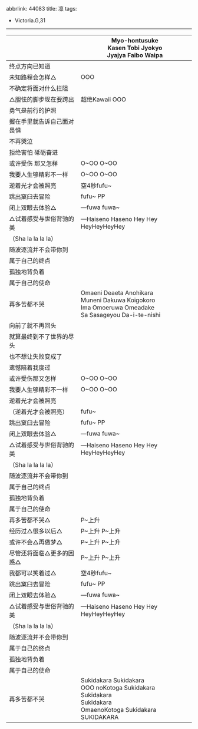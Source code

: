 abbrlink: 44083
title: 凛
tags:
  - Victoria.G,31
---
|      |Myo-hontusuke<br>Kasen Tobi Jyokyo<br>Jyajya Faibo Waipa|
|--|--|
|终点方向已知道|      |
|未知路程会怎样△|OOO|
|不确定将面对什么拦阻|      |
|△胆怯的脚步现在要跨出|超绝Kawaii OOO|
|勇气是前行的护照|      |
|握在手里就告诉自己面对畏惧|      |
|不再哭泣|      |
|拒绝害怕 砥砺奋进|      |
|或许受伤 那又怎样|O~OO O~OO|
|我要人生够精彩不一样|O~OO O~OO|
|逆着光才会被照亮|空4秒fufu~|
|跳出窠臼去冒险|fufu~ PP |
|闭上双眼去体验△|—fuwa fuwa~|
|△试着感受与世俗背驰的美|—Haiseno Haseno Hey Hey HeyHeyHeyHey|
|（Sha la la la la）|      |
|随波逐流并不会带你到|      |
|属于自己的终点|      |
|孤独地背负着|      |
|属于自己的使命|      |
|再多苦都不哭|Omaeni Deaeta Anohikara<br>Muneni Dakuwa Koigokoro<br>Ima Omoeruwa Omeadake<br>Sa Sasageyou Da-i-te-nishi|
|向前了就不再回头|      |
|就算最终到不了世界的尽头|      |
|也不想让失败变成了|      |
|遗憾陪着我度过|      |
|或许受伤那又怎样|O~OO O~OO|
|我要人生够精彩不一样|O~OO O~OO|
|逆着光才会被照亮|      |
|（逆着光才会被照亮）|fufu~|
|跳出窠臼去冒险|fufu~ PP |
|闭上双眼去体验△|—fuwa fuwa~|
|△试着感受与世俗背驰的美|—Haiseno Haseno Hey Hey HeyHeyHeyHey|
|（Sha la la la la）|      |
|随波逐流并不会带你到|      |
|属于自己的终点|      |
|孤独地背负着|      |
|属于自己的使命|      |
|再多苦都不哭△|P~上升|
|经历过△很多以后△|P~上升 P~上升|
|或许不会△再做梦△|P~上升 P~上升|
|尽管还将面临△更多的困惑△|P~上升 P~上升|
|我都可以笑着过△|空4秒fufu~|
|跳出窠臼去冒险|fufu~ PP |
|闭上双眼去体验△|—fuwa fuwa~|
|△试着感受与世俗背驰的美|—Haiseno Haseno Hey Hey HeyHeyHeyHey|
|（Sha la la la la）|      |
|随波逐流并不会带你到|      |
|属于自己的终点|      |
|孤独地背负着|      |
|属于自己的使命|      |
|再多苦都不哭|Sukidakara Sukidakara<br>OOO noKotoga Sukidakara<br>Sukidakara<br>Sukidakara<br>OmaenoKotoga Sukidakara <br>SUKIDAKARA|